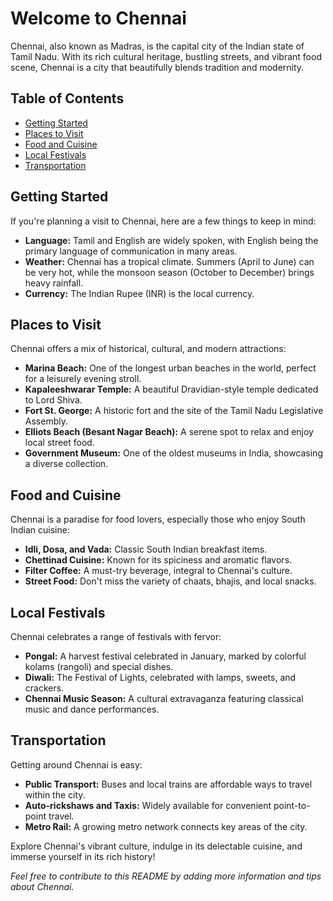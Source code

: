 # Welcome to Chennai

Chennai, also known as Madras, is the capital city of the Indian state of Tamil Nadu. With its rich cultural heritage, bustling streets, and vibrant food scene, Chennai is a city that beautifully blends tradition and modernity.

## Table of Contents


- [Getting Started](#getting-started)
- [Places to Visit](#places-to-visit)
- [Food and Cuisine](#food-and-cuisine)
- [Local Festivals](#local-festivals)
- [Transportation](#transportation)


## Getting Started

If you're planning a visit to Chennai, here are a few things to keep in mind:

- **Language:** Tamil and English are widely spoken, with English being the primary language of communication in many areas.
- **Weather:** Chennai has a tropical climate. Summers (April to June) can be very hot, while the monsoon season (October to December) brings heavy rainfall.
- **Currency:** The Indian Rupee (INR) is the local currency.

## Places to Visit

Chennai offers a mix of historical, cultural, and modern attractions:

- **Marina Beach:** One of the longest urban beaches in the world, perfect for a leisurely evening stroll.
- **Kapaleeshwarar Temple:** A beautiful Dravidian-style temple dedicated to Lord Shiva.
- **Fort St. George:** A historic fort and the site of the Tamil Nadu Legislative Assembly.
- **Elliots Beach (Besant Nagar Beach):** A serene spot to relax and enjoy local street food.
- **Government Museum:** One of the oldest museums in India, showcasing a diverse collection.

## Food and Cuisine

Chennai is a paradise for food lovers, especially those who enjoy South Indian cuisine:

- **Idli, Dosa, and Vada:** Classic South Indian breakfast items.
- **Chettinad Cuisine:** Known for its spiciness and aromatic flavors.
- **Filter Coffee:** A must-try beverage, integral to Chennai's culture.
- **Street Food:** Don't miss the variety of chaats, bhajis, and local snacks.

## Local Festivals

Chennai celebrates a range of festivals with fervor:

- **Pongal:** A harvest festival celebrated in January, marked by colorful kolams (rangoli) and special dishes.
- **Diwali:** The Festival of Lights, celebrated with lamps, sweets, and crackers.
- **Chennai Music Season:** A cultural extravaganza featuring classical music and dance performances.

## Transportation

Getting around Chennai is easy:

- **Public Transport:** Buses and local trains are affordable ways to travel within the city.
- **Auto-rickshaws and Taxis:** Widely available for convenient point-to-point travel.
- **Metro Rail:** A growing metro network connects key areas of the city.



Explore Chennai's vibrant culture, indulge in its delectable cuisine, and immerse yourself in its rich history!

*Feel free to contribute to this README by adding more information and tips about Chennai.*
